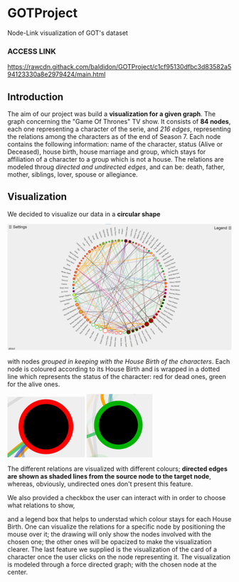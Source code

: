 # GOTProject
Node-Link visualization of GOT's dataset

### ACCESS LINK
https://rawcdn.githack.com/baldidon/GOTProject/c1cf95130dfbc3d83582a594123330a8e2979424/main.html

## Introduction

The aim of our project was build a **visualization for a given graph**. The graph concerning the "Game Of Thrones" TV show. It consists of **84 nodes**, each one representing a character of the serie, and *216 
edges*, representing the relations among the characters as of the end of Season 7. Each node contains the following information: name of the character, status (Alive or Deceased), house birth, house marriage and group,
which stays for affiliation of a character to a group which is not a house. The relations are modeled throug *directed and undirected edges*, and can be: death, father, mother, siblings, lover, spouse or allegiance.


## Visualization

We decided to visualize our data in a **circular shape**

![](/images/screenshots/1-screen.png)

with nodes *grouped in keeping with the House Birth of the characters*. Each node is coloured according to its House Birth and is wrapped in a dotted line which represents
the status of the character: red for dead ones, green for the alive ones.

![image alt >](/images/screenshots/2-dead-screen.png)
![image alt <](/images/screenshots/2-alive-screen.png)

The different relations are visualized with different colours; **directed edges are shown as shaded lines from the source node to the target node**, whereas, obviously, undirected ones don't present this feature.


We also provided a checkbox the user can interact with in order to choose what relations to show, 





and a legend box that helps to understad which colour stays for each House Birth. 
One can visualize the relations for a specific node by positioning the mouse over it; the drawing will only show the nodes involved with the chosen one; the other ones will be opacized to make the visualization
clearer.
The last feature we supplied is the visualization of the card of a character once the user clicks on the node representing it. The visualization is modeled through a force directed graph; with the chosen node at the center.
